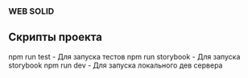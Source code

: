 ### WEB SOLID

## Скрипты проекта
npm run test - Для запуска тестов
npm run storybook - Для запуска storybook
npm run dev - Для запуска локального дев сервера

